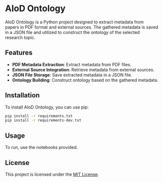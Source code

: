 # AIoD Ontology

AIoD Ontology is a Python project designed to extract metadata from papers in PDF format and external sources. The gathered metadata is saved in a JSON file and utilized to construct the ontology of the selected research topic.

## Features

- **PDF Metadata Extraction**: Extract metadata from PDF files.
- **External Source Integration**: Retrieve metadata from external sources.
- **JSON File Storage**: Save extracted metadata in a JSON file.
- **Ontology Building**: Construct ontology based on the gathered metadata.

## Installation

To install AIoD Ontology, you can use pip:

```bash
pip install -r requirements.txt
pip install -r requirements-dev.txt
```

## Usage

To run, use the notebooks provided.


## License

This project is licensed under the [MIT License](/LICENSE).
